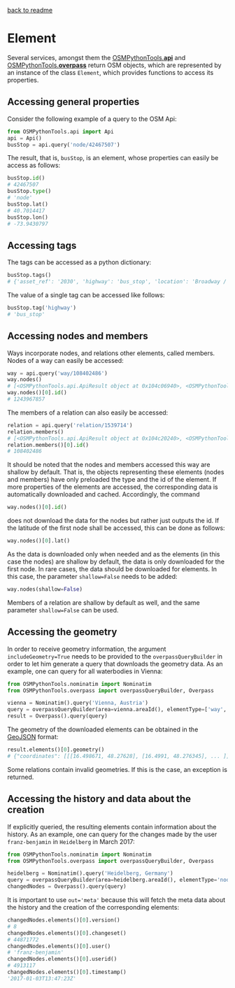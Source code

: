 [back to readme](../../../)

# Element

Several services, amongst them the [OSMPythonTools.**api**](api.md) and [OSMPythonTools.**overpass**](overpass.md) return OSM objects, which are represented by an instance of the class `Element`, which provides functions to access its properties.

## Accessing general properties

Consider the following example of a query to the OSM Api:
```python
from OSMPythonTools.api import Api
api = Api()
busStop = api.query('node/42467507')
```
The result, that is, `busStop`, is an element, whose properties can easily be access as follows:
```python
busStop.id()
# 42467507
busStop.type()
# 'node'
busStop.lat()
# 40.7014417
busStop.lon()
# -73.9430797
```

## Accessing tags

The tags can be accessed as a python dictionary:
```python
busStop.tags()
# {'asset_ref': '2030', 'highway': 'bus_stop', 'location': 'Broadway / Thornton Street', 'name': 'Broadway / Thornton Street', 'route_ref': 'B46;B46-LTD'}
```
The value of a single tag can be accessed like follows:
```python
busStop.tag('highway')
# 'bus_stop'
```

## Accessing nodes and members

Ways incorporate nodes, and relations other elements, called members. Nodes of a way can easily be accessed:
```python
way = api.query('way/108402486')
way.nodes()
# [<OSMPythonTools.api.ApiResult object at 0x104c06940>, <OSMPythonTools.api.ApiResult object at 0x104c2d8d0>, ...
way.nodes()[0].id()
# 1243967857
```
The members of a relation can also easily be accessed:
```python
relation = api.query('relation/1539714')
relation.members()
# [<OSMPythonTools.api.ApiResult object at 0x104c20240>, <OSMPythonTools.api.ApiResult object at 0x104c2db38>, ...
relation.members()[0].id()
# 108402486
```

It should be noted that the nodes and members accessed this way are shallow by default.  That is, the objects representing these elements (nodes and members) have only preloaded the type and the id of the element.  If more properties of the elements are accessed, the corresponding data is automatically downloaded and cached.  Accordingly, the command
```python
way.nodes()[0].id()
```
does not download the data for the nodes but rather just outputs the id.  If the latitude of the first node shall be accessed, this can be done as follows:
```python
way.nodes()[0].lat()
```
As the data is downloaded only when needed and as the elements (in this case the nodes) are shallow by default, the data is only downloaded for the first node.  In rare cases, the data should be downloaded for elements.  In this case, the parameter `shallow=False` needs to be added:
```python
way.nodes(shallow=False)
```
Members of a relation are shallow by default as well, and the same parameter `shallow=False` can be used.

## Accessing the geometry

In order to receive geometry information, the argument `includeGeometry=True` needs to be provided to the `overpassQueryBuilder` in order to let him generate a query that downloads the geometry data.  As an example, one can query for all waterbodies in Vienna:
```python
from OSMPythonTools.nominatim import Nominatim
from OSMPythonTools.overpass import overpassQueryBuilder, Overpass

vienna = Nominatim().query('Vienna, Austria')
query = overpassQueryBuilder(area=vienna.areaId(), elementType=['way', 'relation'], selector='"natural"="water"', includeGeometry=True)
result = Overpass().query(query)
```
The geometry of the downloaded elements can be obtained in the [GeoJSON](https://en.wikipedia.org/wiki/GeoJSON) format:
```python
result.elements()[0].geometry()
# {"coordinates": [[[16.498671, 48.27628], [16.4991, 48.276345], ... ]], "type": "Polygon"}
```
Some relations contain invalid geometries.  If this is the case, an exception is returned.

## Accessing the history and data about the creation

If explicitly queried, the resulting elements contain information about the history.  As an example, one can query for the changes made by the user `franz-benjamin` in `Heidelberg` in March 2017:
```python
from OSMPythonTools.nominatim import Nominatim
from OSMPythonTools.overpass import overpassQueryBuilder, Overpass

heidelberg = Nominatim().query('Heidelberg, Germany')
query = overpassQueryBuilder(area=heidelberg.areaId(), elementType='node', since='2017-01-01T00:00:00Z', to='2017-02-01T00:00:00Z', user='franz-benjamin', out='meta')
changedNodes = Overpass().query(query)
```

It is important to use `out='meta'` because this will fetch the meta data about the history and the creation of the corresponding elements:
```python
changedNodes.elements()[0].version()
# 8
changedNodes.elements()[0].changeset()
# 44871772
changedNodes.elements()[0].user()
# 'franz-benjamin'
changedNodes.elements()[0].userid()
# 4913117
changedNodes.elements()[0].timestamp()
'2017-01-03T13:47:23Z'
```
